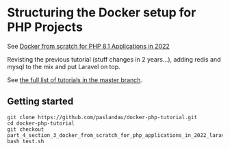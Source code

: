 # Structuring the Docker setup for PHP Projects
See [Docker from scratch for PHP 8.1 Applications in 2022](https://www.pascallandau.com/blog/docker_from_scratch_for_php_applications_in_2022/)

Revisting the previous tutorial (stuff changes in 2 years...), adding redis and mysql to the mix 
and put Laravel on top.

See [the full list of tutorials in the master branch](https://github.m/paslandau/docker-php-tutorial#tutorials).

## Getting started
````
git clone https://github.com/paslandau/docker-php-tutorial.git
cd docker-php-tutorial
git checkout part_4_section_3_docker_from_scratch_for_php_applications_in_2022_laravel
bash test.sh
````
